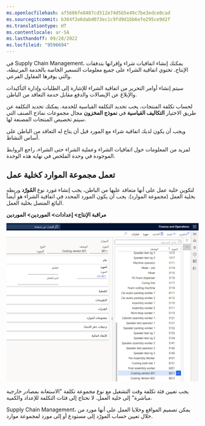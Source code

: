 ```yaml
---
ms.openlocfilehash: af5686fe8487cd512e74d5b5e49c7be3edce0cad
ms.sourcegitcommit: b364f2e6dabd073ec1c9fd9d1bb6efe295ce9d2f
ms.translationtype: HT
ms.contentlocale: ar-SA
ms.lasthandoff: 09/28/2022
ms.locfileid: "9596694"
---
```


في Supply Chain Management، يمكنك إنشاء اتفاقيات شراء وإقرانها بتدفقات الإنتاج. تحتوي اتفاقية الشراء على جميع معلومات التسعير الخاصة بالخدمة المرتبطة، والتي يوفرها المقاول الفرعي.


سيتم إنشاء أوامر التحرير من اتفاقية الشراء للإشارة إلى الطلبات وإدارة التأكيدات والإبلاغ عن الإيصالات والدفع مقابل خدمة التعاقد من الباطن.

لحساب تكلفة المنتجات، يجب تحديد التكلفة القياسية للخدمة. يمكنك تحديد التكلفة عن طريق الاختيار **التكاليف القياسية** في **نموذج المخزون** مجال مجموعات نماذج الصنف التي سيتم تخصيص المنتجات المصنعة لها.


ويجب أن يكون لديك اتفاقية شراء مع المورد قبل أن يتاح له التعاقد من الباطن على أساس النشاط.

لمزيد من المعلومات حول اتفاقيات الشراء وعملية الشراء حتى الشراء، راجع الروابط الموجودة في وحدة الملخص في نهاية هذه الوحدة.

## <a name="resource-group-acts-as-a-work-cell"></a>تعمل مجموعة الموارد كخلية عمل

لتكوين خلية عمل على أنها متعاقد عليها من الباطن، يجب إنشاء مَورد نوع **المُورّد** وربطه بخلية العمل (مجموعة الموارد). يجب أن يكون المورد المحدد في اتفاقية الشراء هو أيضاً البائع المتصل بخلية العمل.

**مراقبة الإنتاج> إعدادات> الموردين> الموردين**

[![لقطة شاشة لصفحة موارد التمويل والعمليات.](../media/resource-1.png)](../media/resource-1.png#lightbox) 

يجب تعيين فئة تكلفة وقت التشغيل مع نوع مجموعة تكلفة "الاستعانة بمصادر خارجية مباشرة" إلى خلية العمل. لا نحتاج إلى فئات التكلفة للإعداد والكمية.

Supply Chain Management، يمكن تصميم المواقع وخلايا العمل على أنها مورد من خلال تعيين حساب المورّد إلى مستودع أو إلى مورد لمجموعة موارد.
